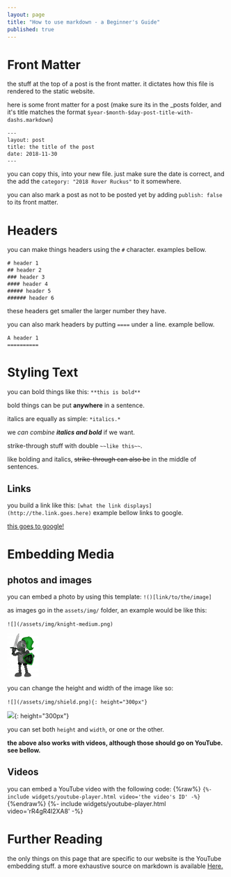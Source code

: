 ```yaml
---
layout: page
title: "How to use markdown - a Beginner's Guide"
published: true
---
```


# Front Matter

the stuff at the top of a post is the front matter. it dictates how this file is rendered to the static website.

here is some front matter for a post (make sure its in the \_posts folder, and it's title matches the format `$year-$month-$day-post-title-with-dashs.markdown`)


```
---
layout: post
title: the title of the post
date: 2018-11-30
---
```


you can copy this, into your new file. just make sure the date is correct, and the add the `category: "2018 Rover Ruckus"` to it somewhere.

you can also mark a post as not to be posted yet by adding `publish: false` to its front matter.


# Headers

you can make things headers using the `#` character. examples bellow.
```
# header 1
## header 2
### header 3
#### header 4
##### header 5
###### header 6
```

these headers get smaller the larger number they have.

you can also mark headers by putting `====` under a line. example bellow.
```
A header 1
==========
```

# Styling Text

you can bold things like this: `**this is bold**`

bold things can be put **anywhere** in a sentence.

italics are equally as simple: `*italics.*`

we *can combine* ***italics and bold*** if we want.

strike-through stuff with double `~~like this~~`.

like bolding and italics, ~~strike-through can also be~~ in the middle of sentences.

## Links

you build a link like this: `[what the link displays](http://the.link.goes.here)`
example bellow links to google.

[this goes to google!](https://google.com)

# Embedding Media

## photos and images

you can embed a photo by using this template: `!()[link/to/the/image]`

as images go in the `assets/img/` folder, an example would be like this:

`![](/assets/img/knight-medium.png)`

![](/assets/img/knight-medium.png)

you can change the height and width of the image like so:

`![](/assets/img/shield.png){: height="300px"}`

![](/assets/img/shield.png){: height="300px"}

you can set both `height` and `width`, or one or the other.

**the above also works with videos, although those should go on YouTube. see bellow.**

## Videos  


you can embed a YouTube video with the following code:
{%raw%}
`{%- include widgets/youtube-player.html video='the video's ID' -%}`
{%endraw%}
	{%- include widgets/youtube-player.html video='rR4gR4l2XA8' -%}


# Further Reading

the only things on this page that are specific to our website is the YouTube embedding stuff. a more exhaustive source on markdown is available [Here.](https://github.com/adam-p/markdown-here/wiki/Markdown-Cheatsheet)

